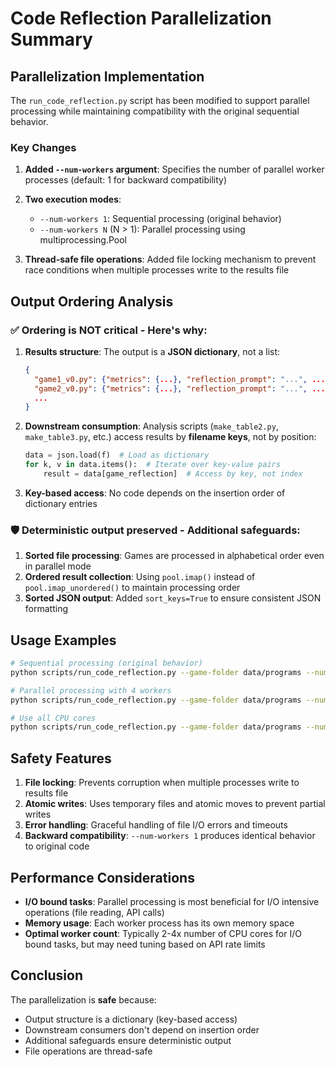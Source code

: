 # Code Reflection Parallelization Summary

## Parallelization Implementation

The `run_code_reflection.py` script has been modified to support parallel processing while maintaining compatibility with the original sequential behavior.

### Key Changes

1. **Added `--num-workers` argument**: Specifies the number of parallel worker processes (default: 1 for backward compatibility)

2. **Two execution modes**:
   - `--num-workers 1`: Sequential processing (original behavior)
   - `--num-workers N` (N > 1): Parallel processing using multiprocessing.Pool

3. **Thread-safe file operations**: Added file locking mechanism to prevent race conditions when multiple processes write to the results file

## Output Ordering Analysis

### ✅ **Ordering is NOT critical** - Here's why:

1. **Results structure**: The output is a **JSON dictionary**, not a list:
   ```json
   {
     "game1_v0.py": {"metrics": {...}, "reflection_prompt": "...", ...},
     "game2_v0.py": {"metrics": {...}, "reflection_prompt": "...", ...},
     ...
   }
   ```

2. **Downstream consumption**: Analysis scripts (`make_table2.py`, `make_table3.py`, etc.) access results by **filename keys**, not by position:
   ```python
   data = json.load(f)  # Load as dictionary
   for k, v in data.items():  # Iterate over key-value pairs
       result = data[game_reflection]  # Access by key, not index
   ```

3. **Key-based access**: No code depends on the insertion order of dictionary entries

### 🛡️ **Deterministic output preserved** - Additional safeguards:

1. **Sorted file processing**: Games are processed in alphabetical order even in parallel mode
2. **Ordered result collection**: Using `pool.imap()` instead of `pool.imap_unordered()` to maintain processing order
3. **Sorted JSON output**: Added `sort_keys=True` to ensure consistent JSON formatting

## Usage Examples

```bash
# Sequential processing (original behavior)
python scripts/run_code_reflection.py --game-folder data/programs --num-workers 1

# Parallel processing with 4 workers
python scripts/run_code_reflection.py --game-folder data/programs --num-workers 4

# Use all CPU cores
python scripts/run_code_reflection.py --game-folder data/programs --num-workers $(nproc)
```

## Safety Features

1. **File locking**: Prevents corruption when multiple processes write to results file
2. **Atomic writes**: Uses temporary files and atomic moves to prevent partial writes
3. **Error handling**: Graceful handling of file I/O errors and timeouts
4. **Backward compatibility**: `--num-workers 1` produces identical behavior to original code

## Performance Considerations

- **I/O bound tasks**: Parallel processing is most beneficial for I/O intensive operations (file reading, API calls)
- **Memory usage**: Each worker process has its own memory space
- **Optimal worker count**: Typically 2-4x number of CPU cores for I/O bound tasks, but may need tuning based on API rate limits

## Conclusion

The parallelization is **safe** because:
- Output structure is a dictionary (key-based access)
- Downstream consumers don't depend on insertion order
- Additional safeguards ensure deterministic output
- File operations are thread-safe
